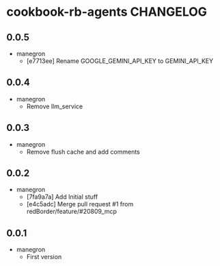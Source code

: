 cookbook-rb-agents CHANGELOG
===============

## 0.0.5

  - manegron
    - [e7713ee] Rename GOOGLE_GEMINI_API_KEY to GEMINI_API_KEY

## 0.0.4
  - manegron
    - Remove llm_service
  
## 0.0.3
  - manegron
    - Remove flush cache and add comments

## 0.0.2

  - manegron
    - [7fa9a7a] Add Initial stuff
    - [e4c5adc] Merge pull request #1 from redBorder/feature/#20809_mcp

## 0.0.1

  - manegron
    - First version

